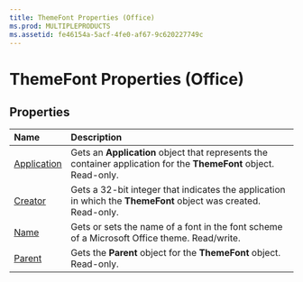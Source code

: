 ```yaml
---
title: ThemeFont Properties (Office)
ms.prod: MULTIPLEPRODUCTS
ms.assetid: fe46154a-5acf-4fe0-af67-9c620227749c
---
```



# ThemeFont Properties (Office)

## Properties



|**Name**|**Description**|
|:-----|:-----|
|[Application](themefont-application-property-office.md)|Gets an  **Application** object that represents the container application for the **ThemeFont** object. Read-only.|
|[Creator](themefont-creator-property-office.md)|Gets a 32-bit integer that indicates the application in which the  **ThemeFont** object was created. Read-only.|
|[Name](themefont-name-property-office.md)|Gets or sets the name of a font in the font scheme of a Microsoft Office theme. Read/write.|
|[Parent](themefont-parent-property-office.md)|Gets the  **Parent** object for the **ThemeFont** object. Read-only.|

